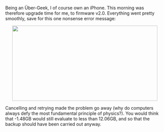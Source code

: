 <!--
.. title: iPhone update quirks
.. slug: iphone-update-quirks
.. date: 2008-07-13 03:53:27
.. tags: 
.. category: 
.. link: 
.. description: 
.. type: text
.. has_math: no
.. status: published
.. wp-status: publish
-->

<html><body><p>Being an Über-Geek, I of course own an iPhone. This morning was therefore upgrade time for me, to firmware v2.0. Everything went pretty smoothly, save for this one nonsense error message:
</p><p style="text-align:center;"><a href="http://ilovesymposia.files.wordpress.com/2008/07/picture-6.png"><img class="size-full wp-image-9 aligncenter" src="http://ilovesymposia.files.wordpress.com/2008/07/picture-6.png" alt="" width="460" height="238"></a></p>

Cancelling and retrying made the problem go away (why do computers always defy the most fundamental principle of physics?). You would think that -1.48GB would still evaluate to less than 12.06GB, and so that the backup should have been carried out anyway.</body></html>
